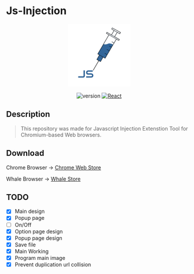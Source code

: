# Js-Injection

<p align="center">
    <img width="170" height="170" src="https://raw.githubusercontent.com/AnOldStory/Js-Injection/master/STOREIMG/%EC%9B%90%EB%B3%B8.png?raw=true">
</p>

<p align="center">
    <img src="https://img.shields.io/badge/version-v2.0.1-orange" alt="version"/>
    <a href="https://reactjs.org/"><img src="https://img.shields.io/badge/FrontEnd-React-9cf.svg" alt="React"></a>
</p>
 

## Description

> This repository was made for Javascript Injection Extenstion Tool for Chromium-based Web browsers.

## Download

Chrome Browser → [Chrome Web Store](https://chrome.google.com/webstore/detail/js-injection/mijnijeicfcodlijkmafknapfcilffn)

Whale Browser → [Whale Store](https://store.whale.naver.com/detail/aibngojigjlagjankjgbcapehgmolkfa)

## TODO

- [x] Main design
- [x] Popup page
- [ ] On/Off
- [x] Option page design
- [x] Popup page design
- [x] Save file
- [x] Main Working
- [x] Program main image
- [x] Prevent duplication url collision
